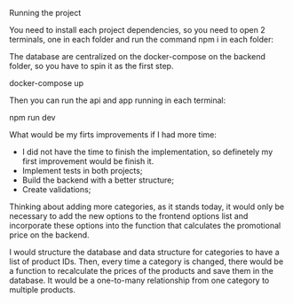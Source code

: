 Running the project

You need to install each project dependencies, so you need to open 2 terminals, one in each folder and run the command npm i in each folder:

The database are centralized on the docker-compose on the backend folder, so you have to spin it as the first step.

docker-compose up

Then you can run the api and app running in each terminal:

npm run dev


What would be my firts improvements if I had more time:

- I did not have the time to finish the implementation, so definetely my first improvement would be finish it.
- Implement tests in both projects;
- Build the backend with a better structure;
- Create validations;


Thinking about adding more categories, as it stands today, it would only be necessary to add the new options to the frontend options list and incorporate these options into the function that calculates the promotional price on the backend.

I would structure the database and data structure for categories to have a list of product IDs. Then, every time a category is changed, there would be a function to recalculate the prices of the products and save them in the database.
It would be a one-to-many relationship from one category to multiple products.
